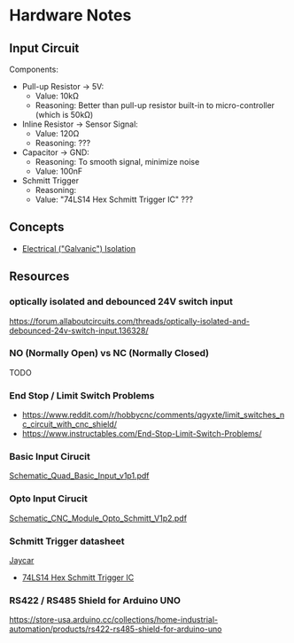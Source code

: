 # Hardware Notes

## Input Circuit

Components:

- Pull-up Resistor -> 5V:
  - Value: 10kΩ
  - Reasoning: Better than pull-up resistor built-in to micro-controller (which is 50kΩ)
- Inline Resistor -> Sensor Signal:
  - Value: 120Ω
  - Reasoning: ???
- Capacitor -> GND:
  - Reasoning: To smooth signal, minimize noise
  - Value: 100nF
- Schmitt Trigger
  - Reasoning: 
  - Value: "74LS14 Hex Schmitt Trigger IC" ???

## Concepts

- [Electrical ("Galvanic") Isolation](https://en.wikipedia.org/wiki/Galvanic_isolation)

## Resources

### optically isolated and debounced 24V switch input

https://forum.allaboutcircuits.com/threads/optically-isolated-and-debounced-24v-switch-input.136328/

### NO (Normally Open) vs NC (Normally Closed)

TODO

### End Stop / Limit Switch Problems

- https://www.reddit.com/r/hobbycnc/comments/qgyxte/limit_switches_nc_circuit_with_cnc_shield/
- https://www.instructables.com/End-Stop-Limit-Switch-Problems/

### Basic Input Cirucit

[Schematic_Quad_Basic_Input_v1p1.pdf](https://raw.githubusercontent.com/bdring/6-Pack_CNC_Controller/main/CNC_IO_Modules/Quad_Input/V1p1/Schematic_Quad_Basic_Input_v1p1.pdf)

### Opto Input Cirucit

[Schematic_CNC_Module_Opto_Schmitt_V1p2.pdf](https://raw.githubusercontent.com/bdring/6-Pack_CNC_Controller/main/CNC_IO_Modules/4x_Opto_Input/V1p2/Schematic_CNC_Module_Opto_Schmitt_V1p2.pdf)

### Schmitt Trigger datasheet

[Jaycar](https://www.jaycar.co.nz/medias/sys_master/images/images/9892881006622/ZS5014-dataSheetMain.pdf)

- [74LS14 Hex Schmitt Trigger IC](https://www.jaycar.co.nz/74ls14-hex-schmitt-trigger-ic/p/ZS5014)

###  RS422 / RS485 Shield for Arduino UNO 

https://store-usa.arduino.cc/collections/home-industrial-automation/products/rs422-rs485-shield-for-arduino-uno
